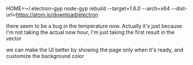 HOME=~/.electron-gyp node-gyp rebuild --target=1.6.0 --arch=x64 --dist-url=https://atom.io/download/electron

there seem to be a bug in the temperature now. Actually it's just because I'm not taking the actual now hour,
I'm just taking the first result in the vector

we can make the UI better by showing the page only when it's ready, and customize the background color

